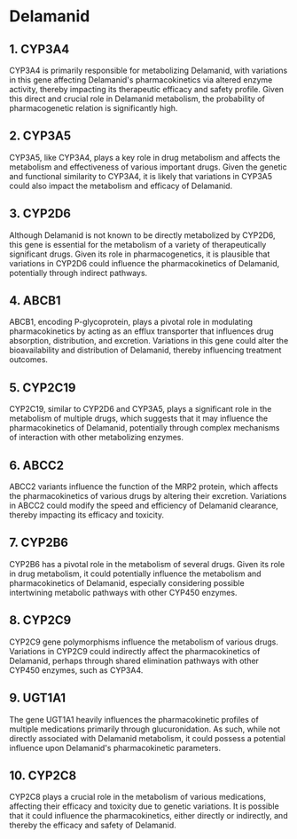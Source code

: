 # Delamanid

## 1. CYP3A4
CYP3A4 is primarily responsible for metabolizing Delamanid, with variations in this gene affecting Delamanid's pharmacokinetics via altered enzyme activity, thereby impacting its therapeutic efficacy and safety profile. Given this direct and crucial role in Delamanid metabolism, the probability of pharmacogenetic relation is significantly high.

## 2. CYP3A5
CYP3A5, like CYP3A4, plays a key role in drug metabolism and affects the metabolism and effectiveness of various important drugs. Given the genetic and functional similarity to CYP3A4, it is likely that variations in CYP3A5 could also impact the metabolism and efficacy of Delamanid.

## 3. CYP2D6
Although Delamanid is not known to be directly metabolized by CYP2D6, this gene is essential for the metabolism of a variety of therapeutically significant drugs. Given its role in pharmacogenetics, it is plausible that variations in CYP2D6 could influence the pharmacokinetics of Delamanid, potentially through indirect pathways.

## 4. ABCB1
ABCB1, encoding P-glycoprotein, plays a pivotal role in modulating pharmacokinetics by acting as an efflux transporter that influences drug absorption, distribution, and excretion. Variations in this gene could alter the bioavailability and distribution of Delamanid, thereby influencing treatment outcomes.

## 5. CYP2C19
CYP2C19, similar to CYP2D6 and CYP3A5, plays a significant role in the metabolism of multiple drugs, which suggests that it may influence the pharmacokinetics of Delamanid, potentially through complex mechanisms of interaction with other metabolizing enzymes.

## 6. ABCC2
ABCC2 variants influence the function of the MRP2 protein, which affects the pharmacokinetics of various drugs by altering their excretion. Variations in ABCC2 could modify the speed and efficiency of Delamanid clearance, thereby impacting its efficacy and toxicity.

## 7. CYP2B6
CYP2B6 has a pivotal role in the metabolism of several drugs. Given its role in drug metabolism, it could potentially influence the metabolism and pharmacokinetics of Delamanid, especially considering possible intertwining metabolic pathways with other CYP450 enzymes.

## 8. CYP2C9
CYP2C9 gene polymorphisms influence the metabolism of various drugs. Variations in CYP2C9 could indirectly affect the pharmacokinetics of Delamanid, perhaps through shared elimination pathways with other CYP450 enzymes, such as CYP3A4.

## 9. UGT1A1
The gene UGT1A1 heavily influences the pharmacokinetic profiles of multiple medications primarily through glucuronidation. As such, while not directly associated with Delamanid metabolism, it could possess a potential influence upon Delamanid's pharmacokinetic parameters.

## 10. CYP2C8
CYP2C8 plays a crucial role in the metabolism of various medications, affecting their efficacy and toxicity due to genetic variations. It is possible that it could influence the pharmacokinetics, either directly or indirectly, and thereby the efficacy and safety of Delamanid.

